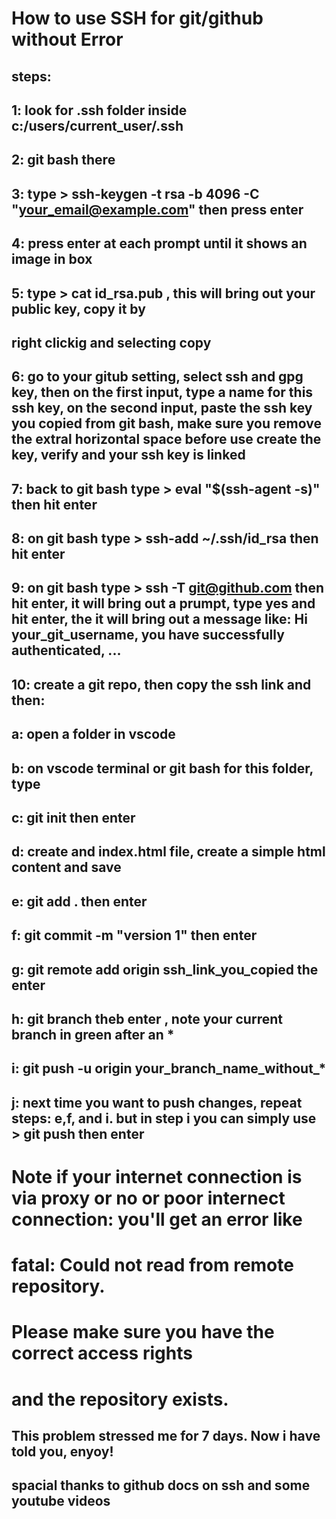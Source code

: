 
# How to use SSH for git/github without Error
## steps: 
## 1: look for .ssh folder inside c:/users/current_user/.ssh
## 2: git bash there
## 3: type > ssh-keygen -t rsa -b 4096 -C "your_email@example.com"  then press enter
## 4: press enter at each prompt until it shows an image in box
## 5: type > cat id_rsa.pub , this will bring out your public key, copy it by 
##      right  clickig and selecting copy
## 6: go to your gitub setting, select ssh and gpg key, then on the first input,    type a name for this ssh key, on the second input, paste the ssh key you copied from git bash, make sure you remove the extral horizontal space before use create the key, verify and your ssh key is linked

## 7: back to git bash type > eval "$(ssh-agent -s)" then hit enter
## 8: on git bash type > ssh-add ~/.ssh/id_rsa then hit enter
## 9: on git bash type > ssh -T git@github.com then hit enter, it will bring out a  prumpt, type yes and hit enter, the it will bring out a message like: Hi  your_git_username, you have successfully authenticated, ...
## 10: create a git repo, then copy the ssh link and then:
 ##  a: open a folder in vscode
  ## b: on vscode terminal or git bash for this folder, type
  ## c: git init then enter
 ##  d: create and index.html file, create a simple html content and save
  ## e: git add . then enter
  ## f: git commit -m "version 1" then enter
  ## g: git remote add origin ssh_link_you_copied the enter
  ## h: git branch theb enter , note your current branch in green after an *
  ## i: git push -u origin your_branch_name_without_*
  ## j: next time you want to push changes, repeat steps: e,f, and i. but in step i you can simply use > git push then enter

# Note if your internet connection is via proxy or no or poor internect connection: you'll get an error like
# fatal: Could not read from remote repository.

# Please make sure you have the correct access rights
# and the repository exists.

## This problem stressed me for 7 days. Now i have told you, enyoy!
## spacial thanks to github docs on ssh and some youtube videos

